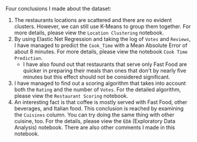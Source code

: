 Four conclusions I made about the dataset:

1. The restaurants locations are scattered and there are no evident clusters. However, we can still use K-Means to group them together. For more details, please view the 
``Location Clustering`` notebook.
2. By using Elastic Net Regression and taking the log of ``Votes`` and ``Reviews``, I have managed to predict the ``Cook_Time`` with a Mean Absolute Error of about 8 minutes.
For more details, please view the notebook ``Cook Time Prediction``. 
    * I have also found out that restaurants that serve only Fast Food are quicker in preparing their meals than ones that don't by nearly five minutes but this effect should not be 
    considered significant.  
3. I have managed to find out a scoring algorithm that takes into account both the ``Rating`` and the number of ``Votes``. For the detailed algorithm, please view the 
``Restaurant Scoring`` notebook.
4. An interesting fact is that coffee is mostly served with Fast Food, other beverages, and Italian food. This conclusion is reached by examining the ``Cuisines`` column. 
You can try doing the same thing with other cuisine, too. For the details, please view the ``EDA`` (Exploratory Data Analysis) notebook. 
There are also other comments I made in this notebook.
